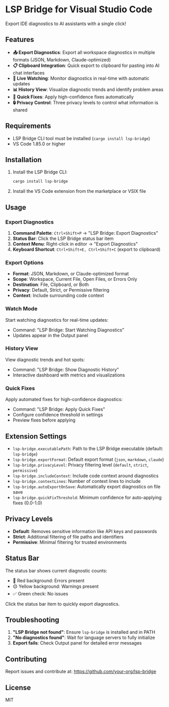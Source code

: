 # LSP Bridge for Visual Studio Code

Export IDE diagnostics to AI assistants with a single click!

## Features

- **📤 Export Diagnostics**: Export all workspace diagnostics in multiple formats (JSON, Markdown, Claude-optimized)
- **📋 Clipboard Integration**: Quick export to clipboard for pasting into AI chat interfaces
- **👀 Live Watching**: Monitor diagnostics in real-time with automatic updates
- **📊 History View**: Visualize diagnostic trends and identify problem areas
- **🔧 Quick Fixes**: Apply high-confidence fixes automatically
- **🔒 Privacy Control**: Three privacy levels to control what information is shared

## Requirements

- LSP Bridge CLI tool must be installed (`cargo install lsp-bridge`)
- VS Code 1.85.0 or higher

## Installation

1. Install the LSP Bridge CLI:
   ```bash
   cargo install lsp-bridge
   ```

2. Install the VS Code extension from the marketplace or VSIX file

## Usage

### Export Diagnostics

1. **Command Palette**: `Ctrl+Shift+P` → "LSP Bridge: Export Diagnostics"
2. **Status Bar**: Click the LSP Bridge status bar item
3. **Context Menu**: Right-click in editor → "Export Diagnostics"
4. **Keyboard Shortcut**: `Ctrl+Shift+E, Ctrl+Shift+C` (export to clipboard)

### Export Options

- **Format**: JSON, Markdown, or Claude-optimized format
- **Scope**: Workspace, Current File, Open Files, or Errors Only
- **Destination**: File, Clipboard, or Both
- **Privacy**: Default, Strict, or Permissive filtering
- **Context**: Include surrounding code context

### Watch Mode

Start watching diagnostics for real-time updates:
- Command: "LSP Bridge: Start Watching Diagnostics"
- Updates appear in the Output panel

### History View

View diagnostic trends and hot spots:
- Command: "LSP Bridge: Show Diagnostic History"
- Interactive dashboard with metrics and visualizations

### Quick Fixes

Apply automated fixes for high-confidence diagnostics:
- Command: "LSP Bridge: Apply Quick Fixes"
- Configure confidence threshold in settings
- Preview fixes before applying

## Extension Settings

- `lsp-bridge.executablePath`: Path to the LSP Bridge executable (default: `lsp-bridge`)
- `lsp-bridge.exportFormat`: Default export format (`json`, `markdown`, `claude`)
- `lsp-bridge.privacyLevel`: Privacy filtering level (`default`, `strict`, `permissive`)
- `lsp-bridge.includeContext`: Include code context around diagnostics
- `lsp-bridge.contextLines`: Number of context lines to include
- `lsp-bridge.autoExportOnSave`: Automatically export diagnostics on file save
- `lsp-bridge.quickFixThreshold`: Minimum confidence for auto-applying fixes (0.0-1.0)

## Privacy Levels

- **Default**: Removes sensitive information like API keys and passwords
- **Strict**: Additional filtering of file paths and identifiers
- **Permissive**: Minimal filtering for trusted environments

## Status Bar

The status bar shows current diagnostic counts:
- 🔴 Red background: Errors present
- 🟡 Yellow background: Warnings present  
- ✅ Green check: No issues

Click the status bar item to quickly export diagnostics.

## Troubleshooting

1. **"LSP Bridge not found"**: Ensure `lsp-bridge` is installed and in PATH
2. **"No diagnostics found"**: Wait for language servers to fully initialize
3. **Export fails**: Check Output panel for detailed error messages

## Contributing

Report issues and contribute at: https://github.com/your-org/lsp-bridge

## License

MIT